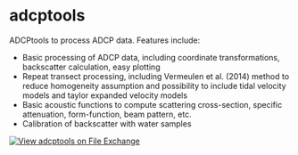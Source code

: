 # adcptools


ADCPtools to process ADCP data. Features include:
- Basic processing of ADCP data, including coordinate transformations, backscatter calculation, easy plotting
- Repeat transect processing, including  Vermeulen et al. (2014) method to reduce homogeneity assumption and possibility to include tidal velocity models and taylor expanded velocity models
- Basic acoustic functions to compute scattering cross-section, specific attenuation, form-function, beam pattern, etc.
- Calibration of backscatter with water samples




[![View adcptools on File Exchange](https://www.mathworks.com/matlabcentral/images/matlab-file-exchange.svg)](https://nl.mathworks.com/matlabcentral/fileexchange/115160-adcptools)
